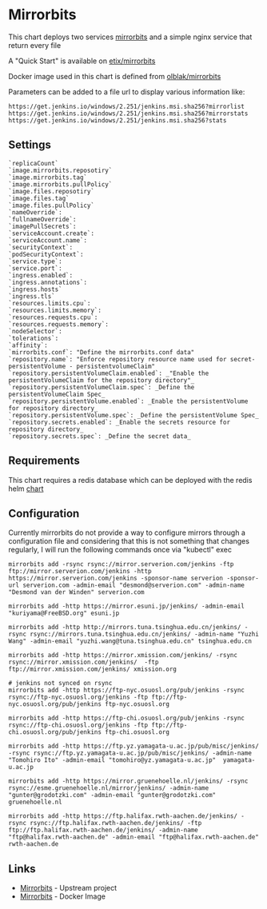 # Mirrorbits

This chart deploys two services [mirrorbits](https://github.com/etix/mirrorbits) and a simple nginx service that return every file

A "Quick Start" is available on [etix/mirrorbits](repository)

Docker image used in this chart is defined from [olblak/mirrorbits](https://github.com/olblak/mirrorbits)


Parameters can be added to a file url to display various information like:
```
https://get.jenkins.io/windows/2.251/jenkins.msi.sha256?mirrorlist
https://get.jenkins.io/windows/2.251/jenkins.msi.sha256?mirrorstats
https://get.jenkins.io/windows/2.251/jenkins.msi.sha256?stats
```


## Settings

```
`replicaCount`
`image.mirrorbits.reposotiry`
`image.mirrorbits.tag`
`image.mirrorbits.pullPolicy`
`image.files.reposotiry`
`image.files.tag`
`image.files.pullPolicy`
`nameOverride`:
`fullnameOverride`:
`imagePullSecrets`:
`serviceAccount.create`:
`serviceAccount.name`:
`securityContext`:
`podSecurityContext`:
`service.type`:
`service.port`:
`ingress.enabled`:
`ingress.annotations`:
`ingress.hosts`
`ingress.tls`
`resources.limits.cpu`:
`resources.limits.memory`:
`resources.requests.cpu`:
`resources.requests.memory`:
`nodeSelector`:
`tolerations`:
`affinity`:
`mirrorbits.conf`: "Define the mirrorbits.conf data"
`repository.name`: "Enforce repository resource name used for secret-persistentVolume - persistentvolumeClaim"
`repository.persistentVolumeClaim.enabled`: _"Enable the persistentVolumeClaim for the repository directory"_
`repository.persistentVolumeClaim.spec`: _Define the persistentVolumeClaim Spec_
`repository.persistentVolume.enabled`: _Enable the persistentVolume for repository directory_
`repository.persistentVolume.spec`: _Define the persistentVolume Spec_
`repository.secrets.enabled`: _Enable the secrets resource for repository directory_
`repository.secrets.spec`: _Define the secret data_
```

## Requirements
This chart requires a redis database which can be deployed with the redis helm [chart](https://github.com/helm/charts/tree/master/stable/redis)

## Configuration

Currently mirrorbits do not provide a way to configure mirrors through a configuration file and considering that this is not something that changes regularly, I will run the following commands once via "kubectl" exec

```
mirrorbits add -rsync rsync://mirror.serverion.com/jenkins -ftp ftp://mirror.serverion.com/jenkins -http https://mirror.serverion.com/jenkins -sponsor-name serverion -sponsor-url serverion.com -admin-email "desmond@serverion.com" -admin-name "Desmond van der Winden" serverion.com

mirrorbits add -http https://mirror.esuni.jp/jenkins/ -admin-email "kuriyama@FreeBSD.org" esuni.jp

mirrorbits add -http http://mirrors.tuna.tsinghua.edu.cn/jenkins/ -rsync rsync://mirrors.tuna.tsinghua.edu.cn/jenkins/ -admin-name "Yuzhi Wang" -admin-email "yuzhi.wang@tuna.tsinghua.edu.cn" tsinghua.edu.cn

mirrorbits add -http https://mirror.xmission.com/jenkins/ -rsync rsync://mirror.xmission.com/jenkins/  -ftp ftp://mirror.xmission.com/jenkins/ xmission.org

# jenkins not synced on rsync
mirrorbits add -http https://ftp-nyc.osuosl.org/pub/jenkins -rsync rsync://ftp-nyc.osuosl.org/jenkins -ftp ftp://ftp-nyc.osuosl.org/pub/jenkins ftp-nyc.osuosl.org

mirrorbits add -http https://ftp-chi.osuosl.org/pub/jenkins -rsync rsync://ftp-chi.osuosl.org/jenkins -ftp ftp://ftp-chi.osuosl.org/pub/jenkins ftp-chi.osuosl.org

mirrorbits add -http https://ftp.yz.yamagata-u.ac.jp/pub/misc/jenkins/ -rsync rsync://ftp.yz.yamagata-u.ac.jp/pub/misc/jenkins/ -admin-name "Tomohiro Ito" -admin-email "tomohiro@yz.yamagata-u.ac.jp"  yamagata-u.ac.jp

mirrorbits add -http https://mirror.gruenehoelle.nl/jenkins/ -rsync rsync://esme.gruenehoelle.nl/mirror/jenkins/ -admin-name "gunter@grodotzki.com" -admin-email "gunter@grodotzki.com" gruenehoelle.nl

mirrorbits add -http https://ftp.halifax.rwth-aachen.de/jenkins/ -rsync rsync://ftp.halifax.rwth-aachen.de/jenkins/ -ftp ftp://ftp.halifax.rwth-aachen.de/jenkins/ -admin-name "ftp@halifax.rwth-aachen.de" -admin-email "ftp@halifax.rwth-aachen.de" rwth-aachen.de
```

## Links

* [Mirrorbits](https://github.com/etix/mirrorbits) - Upstream project
* [Mirrorbits](https://github.com/olblak/mirrorbits) - Docker Image
